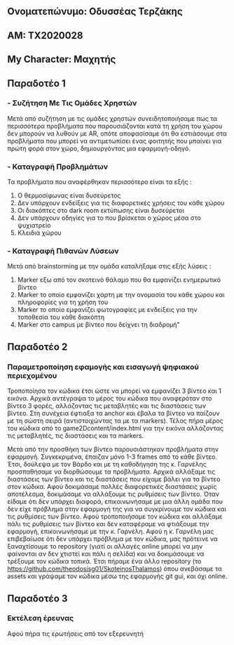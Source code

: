 ## Ονοματεπώνυμο: Οδυσσέας Τερζάκης
## ΑΜ: ΤΧ2020028
## My Character: Μαχητής

## Παραδοτέο 1
### -	Συζήτηση Με Τις Ομάδες Χρηστών
Μετά από συζήτηση με τις ομάδες χρηστών συνειδητοποιήσαμε πως τα περισσότερα προβλήματα που παρουσιάζονται κατά τη χρήση του χώρου δεν μπορούν να λυθούν με AR, οπότε αποφασίσαμε ότι θα εστιάσουμε στα προβλήματα που μπορεί να αντιμετωπίσει ένας φοιτητής που μπαίνει για πρώτη φορά στον χώρο, δημιουργόντας μια εφαρμογή-οδηγό.

### -	Καταγραφή Προβλημάτων
Τα προβλήματα που αναφέρθηκαν περισσότερο είναι τα εξής :
1) Ο θερμοσίφωνας είναι δυσεύρετος 
2) Δεν υπάρχουν ενδείξεις για τις διαφορετικές χρήσεις του κάθε χώρου 
3) Οι διακόπτες στο dark room εκτύπωσης είναι δυσεύρετοι
4) Δεν υπάρχουν οδηγίες για το που βρίσκεται ο χώρος μέσα στο ψυχιατρείο
5) Κλειδιά χώρου

### -	Καταγραφή Πιθανών Λύσεων
Μετά από brainstorming με την ομάδα καταλήξαμε στις εξής λύσεις :

 1) Marker εξω από τον σκοτεινό θάλαμο που θα εμφανίζει ενημερωτικό βίντεο 
2) Marker το οποίο εμφανίζει χάρτη με την ονομασία του κάθε χώρου και πληροφορίες για τη χρήση του 
3) Marker το οποίο εμφανίζει φωτογραφίες με ενδείξεις για την τοποθεσία του κάθε διακόπτη
4) Marker στο campus με βίντεο που δείχνει τη διαδρομή" 


## Παραδοτέο 2
### Παραμετροποίηση εφαμογής και εισαγωγή ψηφιακού περιεχομένου 
Τροποποίησα τον κώδικα έτσι ώστε να μπορεί να εμφανίζει 3 βίντεο και 1 εικόνα. Αρχικά αντέγραψα το μέρος του κώδικα που αναφερόταν στο βίντεο 3 φορές, αλλάζοντας τις μεταβλητές και τις διαστάσεις των βίντεο. Στη συνέχεια έφτιαξα τα anchor και έβαλα τα βίντεο να παίζουν με τη σώστη σειρά (αντιστοιχώντας τα με τα markers). Τέλος πήρα μέρος του κώδικα από το game2Dcontent/index.html για την εικόνα αλλάζοντας τις μεταβλητές, τις διαστάσεις και τα markers.

Μετά από την προσθήκη των βίντεο παρουσιάστηκαν προβλήματα στην εφαρμογή. Συγκεκριμένα, έπαιζαν μόνο 1-3 frames από το κάθε βίντεο. Έτσι, δούλεψα με τον Βάρδο και με τη καθοδήγηση της κ. Γαρνέλης προσπαθήσαμε να διορθώσουμε τα προβλήματα. Αρχικά αλλάξαμε τις διαστάσεις των βίντεο και τις διαστάσεις που είχαμε βάλει για τα βίντεο στον κώδικα. Αφού δοκιμάσαμε πολλές διαφορετικές διαστάσεις χωρίς αποτέλεσμα, δοκιμάσαμε να αλλάξουμε τις ρυθμίσεις των βίντεο. Όταν είδαμε ότι δεν υπάρχει διαφορά, επικοινωνήσαμε με μια άλλη ομάδα που δεν είχε πρόβλημα στην εφαρμογή της για να συγκρίνουμε τον κώδικα και τις ρυθμίσεις των βίντεο. Αφού τροποποιήσαμε τον κώδικα και αλλάξαμε πάλι τις ρυθμίσεις των βίντεο και δεν καταφέραμε να φτιάξουμε την εφαρμογή, επικοινωνήσαμε με την κ. Γαρνέλη. Αφού η κ. Γαρνέλη μας επιβεβαίωσε ότι δεν υπάρχει πρόβλημα με τον κώδικα, μας πρότεινε να ξαναχτίσουμε το repository (γιατί οι αλλαγές online μπορεί να μην φαίνονται αν δεν χτιστεί και πάλι η σελίδα) και να δοκιμάσουμε να τρέξουμε τον κώδικα τοπικά. Έτσι πήραμε ένα άλλο repository (το https://github.com/theodosisg01/SkoteinosThalamos) όπου ανεβάσαμε τα assets και γράψαμε τον κώδικα μέσω της εφαρμογής git gui, και όχι online.


## Παραδοτέο 3
### Εκτέλεση έρευνας
Αφού πήρα τις ερωτήσεις από τον εξερευνητή 
